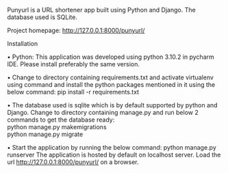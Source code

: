 Punyurl is a URL shortener app built using Python and Django. The database used is SQLite.

Project homepage: http://127.0.0.1:8000/punyurl/

Installation

•	Python: This application was developed using python 3.10.2 in pycharm IDE. Please install preferably the same version. 

•	Change to directory containing requirements.txt and activate virtualenv using command and install the python packages mentioned in it using the below command: 
pip install -r requirements.txt

•	 The database used is sqlite which is by default supported by python and Django. 
Change to directory containing manage.py and run below 2 commands to get the database ready:  
python manage.py makemigrations  
python manage.py migrate

•	Start the application by running the below command:
python manage.py runserver
The application is hosted by default on localhost server. Load the url http://127.0.0.1:8000/punyurl/ on a browser. 

